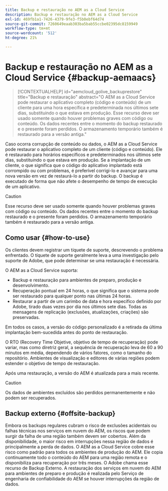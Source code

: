 ```yaml
---
title: Backup e restauração no AEM as a Cloud Service
description: Backup e restauração no AEM as a Cloud Service
exl-id: 469fb1a1-7426-4379-9fe3-f5b0ebf64d74
source-git-commit: 7260649eaab303ba5bab55ccbe02395dc8159949
workflow-type: tm+mt
source-wordcount: '512'
ht-degree: 21%

---
```



# Backup e restauração no AEM as a Cloud Service {#backup-aemaacs}

>[!CONTEXTUALHELP]
>id="aemcloud_golive_backuprestore"
>title="Backup e restauração"
>abstract="O AEM as a Cloud Service pode restaurar o aplicativo completo (código e conteúdo) de um cliente para uma hora específica e predeterminada nos últimos sete dias, substituindo o que estava em produção. Esse recurso deve ser usado somente quando houver problemas graves com código ou conteúdo. Os dados recentes entre o momento do backup restaurado e o presente foram perdidos. O armazenamento temporário também é restaurado para a versão antiga."

Caso ocorra corrupção de conteúdo ou dados, o AEM as a Cloud Service pode restaurar o aplicativo completo de um cliente (código e conteúdo). Ele é restaurado para horários específicos e predeterminados nos últimos sete dias, substituindo o que estava em produção.
Se a implantação de um cliente, o que significa que o código do aplicativo implantado está corrompido ou com problemas, é preferível corrigi-lo e avançar para uma nova versão em vez de restaurá-lo a partir do backup. O backup é executado de forma que não afete o desempenho de tempo de execução de um aplicativo.

>[!CAUTION]
>
>Esse recurso deve ser usado somente quando houver problemas graves com código ou conteúdo. Os dados recentes entre o momento do backup restaurado e o presente foram perdidos. O armazenamento temporário também é restaurado para a versão antiga.

## Como usar {#how-to-use}

Os clientes devem registrar um tíquete de suporte, descrevendo o problema enfrentado. O tíquete de suporte geralmente leva a uma investigação pelo suporte de Adobe, que pode determinar se uma restauração é necessária.

O AEM as a Cloud Service suporta:

* Backup e restauração para ambientes de preparo, produção e desenvolvimento.
* Recuperação pontual em 24 horas, o que significa que o sistema pode ser restaurado para qualquer ponto nas últimas 24 horas.
* Restaurar a partir de um carimbo de data e hora específico definido por Adobe, tirado duas vezes por dia nos últimos sete dias. Todas as mensagens de replicação (exclusões, atualizações, criações) são preservadas.

Em todos os casos, a versão do código personalizado é a retirada da última implantação bem-sucedida antes do ponto de restauração.

O RTO (Recovery Time Objetive, objetivo de tempo de recuperação) pode variar, mas como diretriz geral, a sequência de recuperação leva de 60 a 90 minutos em média, dependendo de vários fatores, como o tamanho do repositório. Ambientes de visualização e editores de várias regiões podem estender o objetivo de tempo de restauração.

Após uma restauração, a versão do AEM é atualizada para a mais recente.

>[!CAUTION]
>
>Os dados de ambientes excluídos são perdidos permanentemente e não podem ser recuperados.

## Backup externo {#offsite-backup}

Embora os backups regulares cubram o risco de exclusões acidentais ou falhas técnicas nos serviços em nuvem do AEM, os riscos que podem surgir da falha de uma região também devem ser cobertos. Além da disponibilidade, o maior risco em interrupções nessa região de dados é principalmente a perda de dados.
O AEM as a Cloud Service cobre esse risco como padrão para todos os ambientes de produção do AEM. Ele copia continuamente todo o conteúdo do AEM para uma região remota e o disponibiliza para recuperação por três meses. O Adobe chama esse recurso de Backup Externo.
A restauração dos serviços em nuvem do AEM para ambientes de preparo e produção é realizada pelo Serviço de engenharia de confiabilidade do AEM se houver interrupções da região de dados.
